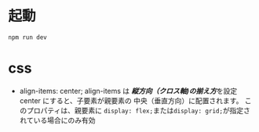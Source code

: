 # 起動
```
npm run dev
```

# css
- align-items: center;
align-items は ***縦方向（クロス軸)の揃え方***を設定
center にすると、子要素が親要素の 中央（垂直方向）に配置されます。
このプロパティは、親要素に ```display: flex;```または```display: grid;```が指定されている場合にのみ有効
